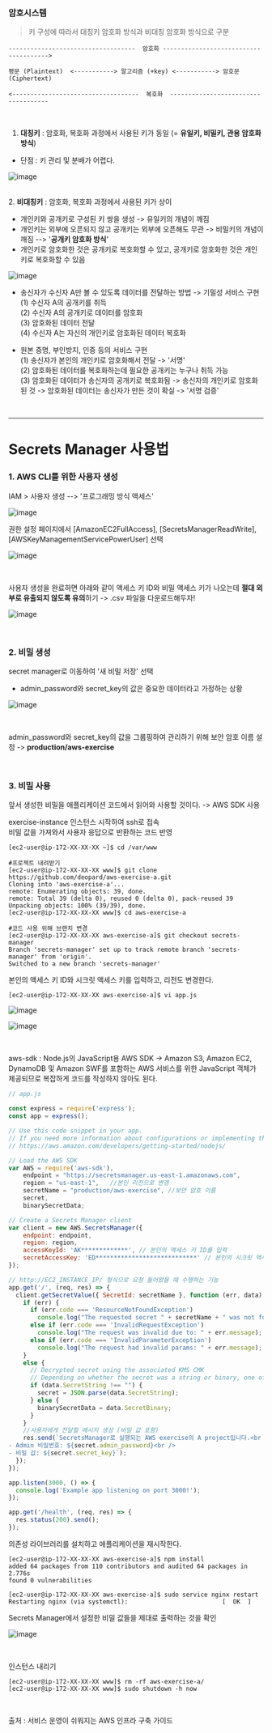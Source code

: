 ### **암호시스템**

> 키 구성에 따라서 대칭키 암호화 방식과 비대칭 암호화 방식으로 구분

```
-----------------------------------  암호화 -------------------------------------->

평문 (Plaintext)  <-----------> 알고리즘 (+key) <-----------> 암호문 (Ciphertext)

<-----------------------------------  복호화  ------------------------------------
```

<br>

1. **대칭키** : 암호화, 복호화 과정에서 사용된 키가 동일 (= **유일키, 비밀키, 관용 암호화 방식**)<br>

- 단점 : 키 관리 및 분배가 어렵다.

![image](https://user-images.githubusercontent.com/77096463/110578928-16fbf800-81a9-11eb-8f6f-cd85926e1c85.png)

<br>2. **비대칭키** : 암호화, 복호화 과정에서 사용된 키가 상이<br>
- 개인키와 공개키로 구성된 키 쌍을 생성 -> 유일키의 개념이 깨짐<br>
- 개인키는 외부에 오픈되지 않고 공개키는 외부에 오픈해도 무관 -> 비밀키의 개념이 깨짐 --> '**공개키 암호화 방식**'<br>
- 개인키로 암호화한 것은 공개키로 복호화할 수 있고, 공개키로 암호화한 것은 개인키로 복호화할 수 있음

![image](https://user-images.githubusercontent.com/77096463/110579594-76a6d300-81aa-11eb-80ad-1edb8621d32e.png)

- 송신자가 수신자 A만 볼 수 있도록 데이터를 전달하는 방법 -> 기밀성 서비스 구현<br>
  (1) 수신자 A의 공개키를 취득<br>
  (2) 수신자 A의 공개키로 데이터를 암호화<br>
  (3) 암호화된 데이터 전달<br>
  (4) 수신자 A는 자신의 개인키로 암호화된 데이터 복호화

- 원본 증명, 부인방지, 인증 등의 서비스 구현<br>
  (1) 송신자가 본인의 개인키로 암호화해서 전달 -> '서명'<br>
  (2) 암호화된 데이터를 복호화하는데 필요한 공개키는 누구나 취득 가능<br>
  (3)  암호화된 데이터가 송신자의 공개키로 복호화됨 -> 송신자의 개인키로 암호화된 것 -> 암호화된 데이터는 송신자가 만든 것이 확실 -> '서명 검증'<br>

<br>

-----------

# Secrets Manager 사용법

### 1. AWS CLI를 위한 사용자 생성

IAM > 사용자 생성 --> '프로그래밍 방식 액세스'

![image](https://user-images.githubusercontent.com/77096463/110582352-7230e900-81af-11eb-90a2-b378cab78401.png)

권한 설정 페이지에서 [AmazonEC2FullAccess], [SecretsManagerReadWrite], [AWSKeyManagementServicePowerUser] 선택

![image](https://user-images.githubusercontent.com/77096463/110582704-ee2b3100-81af-11eb-86bb-22c99f4ccc26.png)

<br>

사용자 생성을 완료하면 아래와 같이 액세스 키 ID와 비밀 액세스 키가 나오는데 **절대 외부로 유출되지 않도록 유의**하기 -> .csv 파일을 다운로드해두자!

![image](https://user-images.githubusercontent.com/77096463/110582822-1b77df00-81b0-11eb-9e4d-6546fd8b19f7.png)

<br>

### 2. 비밀 생성

secret manager로 이동하여 '새 비밀 저장' 선택

- admin_password와 secret_key의 값은 중요한 데이터라고 가정하는 상황

![image](https://user-images.githubusercontent.com/77096463/110583094-81646680-81b0-11eb-99b5-8341b92c6694.png)

<br>

admin_password와 secret_key의 값을 그룹핑하여 관리하기 위해 보안 암호 이름 설정 -> **production/aws-exercise**

<br>

### 3. 비밀 사용

앞서 생성한 비밀을 애플리케이션 코드에서 읽어와 사용할 것이다. -> AWS SDK 사용

exercise-instance 인스턴스 시작하여 ssh로 접속<br>
비밀 값을 가져와서 사용자 응답으로 반환하는 코드 반영

```
[ec2-user@ip-172-XX-XX-XX ~]$ cd /var/www

#프로젝트 내려받기
[ec2-user@ip-172-XX-XX-XX www]$ git clone https://github.com/deopard/aws-exercise-a.git
Cloning into 'aws-exercise-a'...
remote: Enumerating objects: 39, done.
remote: Total 39 (delta 0), reused 0 (delta 0), pack-reused 39
Unpacking objects: 100% (39/39), done.
[ec2-user@ip-172-XX-XX-XX www]$ cd aws-exercise-a

#코드 사용 위해 브랜치 변경
[ec2-user@ip-172-XX-XX-XX aws-exercise-a]$ git checkout secrets-manager
Branch 'secrets-manager' set up to track remote branch 'secrets-manager' from 'origin'.
Switched to a new branch 'secrets-manager'
```

본인의 액세스 키 ID와 시크릿 액세스 키를 입력하고, 리전도 변경한다.
```
[ec2-user@ip-172-XX-XX-XX aws-exercise-a]$ vi app.js
```

![image](https://user-images.githubusercontent.com/77096463/110585107-ad351b80-81b3-11eb-8b1e-2600ec552636.png)

![image](https://user-images.githubusercontent.com/77096463/110584429-8e825500-81b2-11eb-887b-5e930a632133.png)

<br>

aws-sdk : Node.js의 JavaScript용 AWS SDK -> Amazon S3, Amazon EC2, DynamoDB 및 Amazon SWF를 포함하는 AWS 서비스를 위한 JavaScript 객체가 제공되므로 복잡하게 코드를 작성하지 않아도 된다.

```js
// app.js

const express = require('express');
const app = express();

// Use this code snippet in your app.
// If you need more information about configurations or implementing the sample code, visit the AWS docs:
// https://aws.amazon.com/developers/getting-started/nodejs/

// Load the AWS SDK
var AWS = require('aws-sdk'),
    endpoint = "https://secretsmanager.us-east-1.amazonaws.com",
    region = "us-east-1",	//본인 리전으로 변경
    secretName = "production/aws-exercise",	//보안 암호 이름
    secret,
    binarySecretData;

// Create a Secrets Manager client
var client = new AWS.SecretsManager({
    endpoint: endpoint,
    region: region,
    accessKeyId: 'AK*************', // 본인의 액세스 키 ID를 입력
    secretAccessKey: 'ED****************************' // 본인의 시크릿 액세스 키를 입력
});

// http://EC2_INSTANCE_IP/ 형식으로 요청 들어왔을 때 수행하는 기능 
app.get('/', (req, res) => {
  client.getSecretValue({ SecretId: secretName }, function (err, data) {
    if (err) {
      if (err.code === 'ResourceNotFoundException')
        console.log("The requested secret " + secretName + " was not found");
      else if (err.code === 'InvalidRequestException')
        console.log("The request was invalid due to: " + err.message);
      else if (err.code === 'InvalidParameterException')
        console.log("The request had invalid params: " + err.message);
    }
    else {
      // Decrypted secret using the associated KMS CMK
      // Depending on whether the secret was a string or binary, one of these fields will be populated
      if (data.SecretString !== "") {
        secret = JSON.parse(data.SecretString);
      } else {
        binarySecretData = data.SecretBinary;
      }
    }
	//사용자에게 전달할 메시지 생성 (비밀 값 포함)
    res.send(`SecretsManager로 실행되는 AWS exercise의 A project입니다.<br />
- Admin 비밀번호: ${secret.admin_password}<br />
- 비밀 값: ${secret.secret_key}`);
  });
});

app.listen(3000, () => {
  console.log('Example app listening on port 3000!');
});

app.get('/health', (req, res) => {
  res.status(200).send();
});
```

의존성 라이브러리를 설치하고 애플리케이션을 재시작한다.

```
[ec2-user@ip-172-XX-XX-XX aws-exercise-a]$ npm install
added 64 packages from 110 contributors and audited 64 packages in 2.776s
found 0 vulnerabilities

[ec2-user@ip-172-XX-XX-XX aws-exercise-a]$ sudo service nginx restart
Restarting nginx (via systemctl):                          [  OK  ]
```
Secrets Manager에서 설정한 비밀 값들을 제대로 출력하는 것을 확인

![image](https://user-images.githubusercontent.com/77096463/110585897-ae1a7d00-81b4-11eb-8fef-6dd21972206f.png)

<br>

인스턴스 내리기

```
[ec2-user@ip-172-XX-XX-XX www]$ rm -rf aws-exercise-a/
[ec2-user@ip-172-XX-XX-XX www]$ sudo shutdown -h now
```

<br>






출처 : 서비스 운영이 쉬워지는 AWS 인프라 구축 가이드

